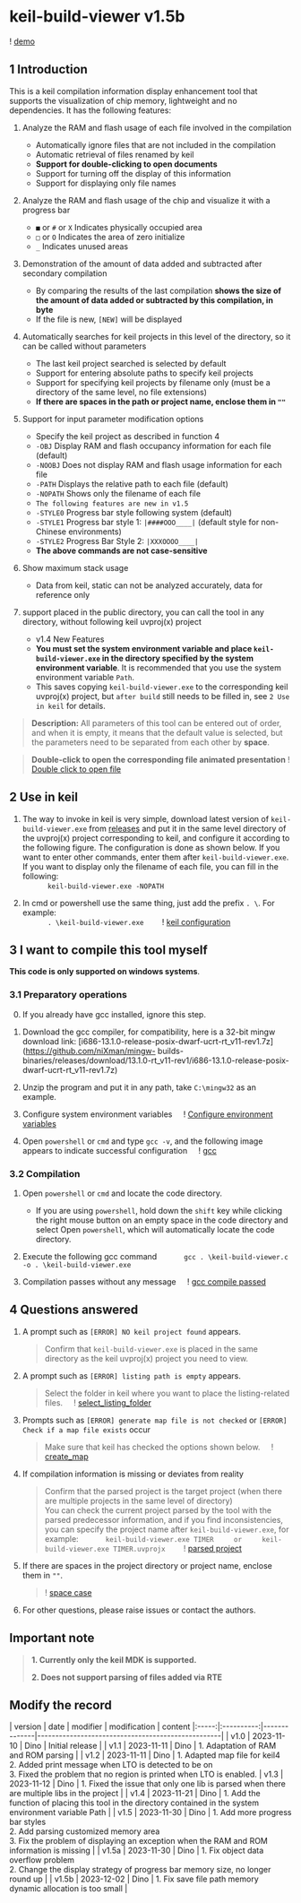 # keil-build-viewer v1.5b

! [demo](images/main.png)

## 1 Introduction
This is a keil compilation information display enhancement tool that supports the visualization of chip memory, lightweight and no dependencies. It has the following features:
1. Analyze the RAM and flash usage of each file involved in the compilation
    - Automatically ignore files that are not included in the compilation
    - Automatic retrieval of files renamed by keil
    - **Support for double-clicking to open documents**
    - Support for turning off the display of this information
    - Support for displaying only file names

2. Analyze the RAM and flash usage of the chip and visualize it with a progress bar
    - `■` or `#` or `X` Indicates physically occupied area
    - `□` or `O` Indicates the area of zero initialize
    - `_` Indicates unused areas

3. Demonstration of the amount of data added and subtracted after secondary compilation
    - By comparing the results of the last compilation **shows the size of the amount of data added or subtracted by this compilation, in byte**
    - If the file is new, `[NEW]` will be displayed

4. Automatically searches for keil projects in this level of the directory, so it can be called without parameters
    - The last keil project searched is selected by default
    - Support for entering absolute paths to specify keil projects
    - Support for specifying keil projects by filename only (must be a directory of the same level, no file extensions)
    - **If there are spaces in the path or project name, enclose them in `""`**

5. Support for input parameter modification options
    - Specify the keil project as described in function 4
    - `-OBJ` Display RAM and flash occupancy information for each file (default)
    - `-NOOBJ` Does not display RAM and flash usage information for each file
    - `-PATH` Displays the relative path to each file (default)
    - `-NOPATH` Shows only the filename of each file
    - `The following features are new in v1.5`
    - `-STYLE0` Progress bar style following system (default)
    - `-STYLE1` Progress bar style 1: `|####OOO____|` (default style for non-Chinese environments)
    - `-STYLE2` Progress Bar Style 2: `|XXXOOOO____|`
    - **The above commands are not case-sensitive**

6. Show maximum stack usage
    - Data from keil, static can not be analyzed accurately, data for reference only

7. support placed in the public directory, you can call the tool in any directory, without following keil uvproj(x) project
    - v1.4 New Features
    - **You must set the system environment variable and place `keil-build-viewer.exe` in the directory specified by the system environment variable**. It is recommended that you use the system environment variable `Path`.
    - This saves copying `keil-build-viewer.exe` to the corresponding keil uvproj(x) project, but `after build` still needs to be filled in, see `2 Use in keil` for details.

> **Description:** All parameters of this tool can be entered out of order, and when it is empty, it means that the default value is selected, but the parameters need to be separated from each other by **space**.

> **Double-click to open the corresponding file animated presentation**
! [Double click to open file](images/open_file.gif)

## 2 Use in keil
1. The way to invoke in keil is very simple, download latest version of `keil-build-viewer.exe` from [releases](https://gitee.com/DinoHaw/keil-build-viewer/releases) and put it in the same level directory of the uvproj(x) project corresponding to keil, and configure it according to the following figure. The configuration is done as shown below. If you want to enter other commands, enter them after `keil-build-viewer.exe`. If you want to display only the filename of each file, you can fill in the following: <br>
    ```
    keil-build-viewer.exe -NOPATH
    ```

2. In cmd or powershell use the same thing, just add the prefix `. \`. For example: <br>
    ```
    . \keil-build-viewer.exe
    ```
! [keil configuration](images/user_command.png)

## 3 I want to compile this tool myself ##
**This code is only supported on windows systems**.
### 3.1 Preparatory operations
0. If you already have gcc installed, ignore this step.
1. Download the gcc compiler, for compatibility, here is a 32-bit mingw download link: [i686-13.1.0-release-posix-dwarf-ucrt-rt_v11-rev1.7z](https://github.com/niXman/mingw- builds-binaries/releases/download/13.1.0-rt_v11-rev1/i686-13.1.0-release-posix-dwarf-ucrt-rt_v11-rev1.7z)
2. Unzip the program and put it in any path, take `C:\mingw32` as an example.
3. Configure system environment variables
    ! [Configure environment variables](images/path_config.png)

4. Open `powershell` or `cmd` and type `gcc -v`, and the following image appears to indicate successful configuration
    ! [gcc](images/gcc.png)

### 3.2 Compilation
1. Open `powershell` or `cmd` and locate the code directory.
    - If you are using `powershell`, hold down the `shift` key while clicking the right mouse button on an empty space in the code directory and select Open `powershell`, which will automatically locate the code directory.

2. Execute the following gcc command
    ``
    gcc . \keil-build-viewer.c -o . \keil-build-viewer.exe
    ``
3. Compilation passes without any message
    ! [gcc compile passed](images/gcc_compile.png)

## 4 Questions answered
1. A prompt such as `[ERROR] NO keil project found` appears.
    > Confirm that `keil-build-viewer.exe` is placed in the same directory as the keil uvproj(x) project you need to view.

2. A prompt such as `[ERROR] listing path is empty` appears.
    > Select the folder in keil where you want to place the listing-related files.
    ! [select_listing_folder](images/select_listing_folder.png)

3. Prompts such as `[ERROR] generate map file is not checked` or `[ERROR] Check if a map file exists` occur
    > Make sure that keil has checked the options shown below.
    ! [create_map](images/create_map.png)

4. If compilation information is missing or deviates from reality
    > Confirm that the parsed project is the target project (when there are multiple projects in the same level of directory) <br>
    > You can check the current project parsed by the tool with the parsed predecessor information, and if you find inconsistencies, you can specify the project name after `keil-build-viewer.exe`, for example:
    ```
    keil-build-viewer.exe TIMER
    or
    keil-build-viewer.exe TIMER.uvprojx
    ```
    > ! [parsed project](images/keil_project_name.png)

5. If there are spaces in the project directory or project name, enclose them in `""`.
    > ! [space case](images/space_example.png)

6. For other questions, please raise issues or contact the authors.

## Important note
> **1. Currently only the keil MDK is supported.**
>
> **2. Does not support parsing of files added via RTE**

## Modify the record
| version | date | modifier | modification | content
|:-----:|:----------:|--------------|---------------------------------------------------|
| v1.0 | 2023-11-10 | Dino | Initial release |
| v1.1 | 2023-11-11 | Dino | 1. Adaptation of RAM and ROM parsing |
| v1.2 | 2023-11-11 | Dino | 1. Adapted map file for keil4<br>2. Added print message when LTO is detected to be on<br>3. Fixed the problem that no region is printed when LTO is enabled.
| v1.3 | 2023-11-12 | Dino | 1. Fixed the issue that only one lib is parsed when there are multiple libs in the project |
| v1.4 | 2023-11-21 | Dino | 1. Add the function of placing this tool in the directory contained in the system environment variable Path |
| v1.5 | 2023-11-30 | Dino | 1. Add more progress bar styles<br>2. Add parsing customized memory area<br>3. Fix the problem of displaying an exception when the RAM and ROM information is missing |
| v1.5a | 2023-11-30 | Dino | 1. Fix object data overflow problem<br>2. Change the display strategy of progress bar memory size, no longer round up |
| v1.5b | 2023-12-02 | Dino | 1. Fix save file path memory dynamic allocation is too small |

